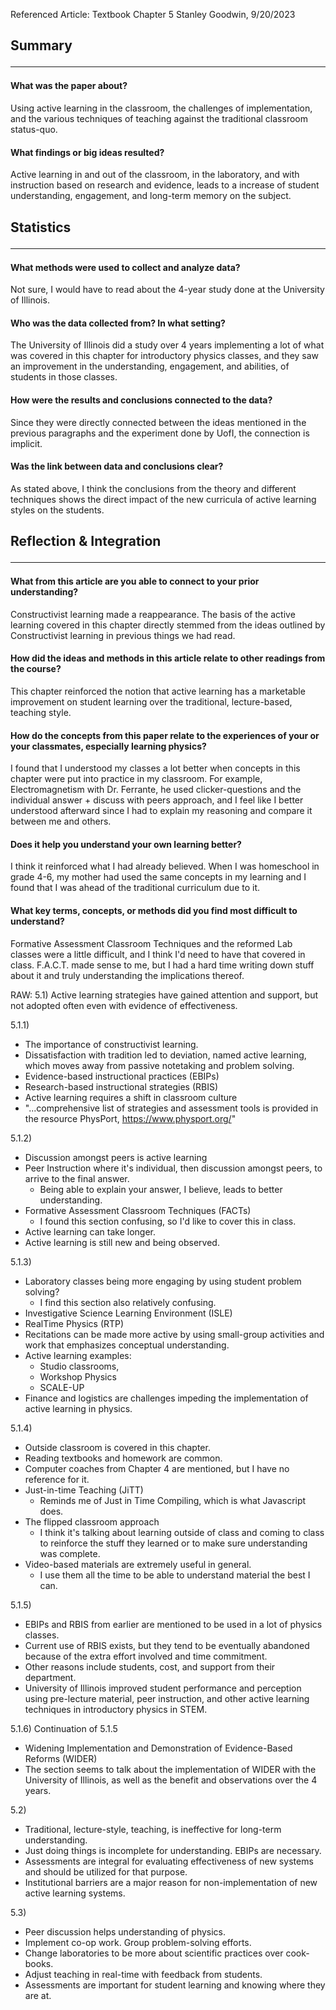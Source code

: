 Referenced Article: Textbook Chapter 5
Stanley Goodwin, 9/20/2023
## Summary<hr>
#### What was the paper about?
Using active learning in the classroom, the challenges of implementation, and the various techniques of teaching against the traditional classroom status-quo.
#### What findings or big ideas resulted?
Active learning in and out of the classroom, in the laboratory, and with instruction based on research and evidence, leads to a increase of student understanding, engagement, and long-term memory on the subject.

## Statistics<hr>
#### What methods were used to collect and analyze data?
Not sure, I would have to read about the 4-year study done at the University of Illinois.
#### Who was the data collected from? In what setting?
The University of Illinois did a study over 4 years implementing a lot of what was covered in this chapter for introductory physics classes, and they saw an improvement in the understanding, engagement, and abilities, of students in those classes.
#### How were the results and conclusions connected to the data?
Since they were directly connected between the ideas mentioned in the previous paragraphs and the experiment done by UofI, the connection is implicit.
#### Was the link between data and conclusions clear?
As stated above, I think the conclusions from the theory and different techniques shows the direct impact of the new curricula of active learning styles on the students.

## Reflection & Integration<hr>
#### What from this article are you able to connect to your prior understanding?
Constructivist learning made a reappearance. The basis of the active learning covered in this chapter directly stemmed from the ideas outlined by Constructivist learning in previous things we had read.
#### How did the ideas and methods in this article relate to other readings from the course?
This chapter reinforced the notion that active learning has a marketable improvement on student learning over the traditional, lecture-based, teaching style.
#### How do the concepts from this paper relate to the experiences of your or your classmates, especially learning physics?
I found that I understood my classes a lot better when concepts in this chapter were put into practice in my classroom. For example, Electromagnetism with Dr. Ferrante, he used clicker-questions and the individual answer + discuss with peers approach, and I feel like I better understood afterward since I had to explain my reasoning and compare it between me and others.
#### Does it help you understand your own learning better?
I think it reinforced what I had already believed. When I was homeschool in grade 4-6, my mother had used the same concepts in my learning and I found that I was ahead of the traditional curriculum due to it.
#### What key terms, concepts, or methods did you find most difficult to understand?
Formative Assessment Classroom Techniques and the reformed Lab classes were a little difficult, and I think I'd need to have that covered in class. F.A.C.T. made sense to me, but I had a hard time writing down stuff about it and truly understanding the implications thereof.



RAW:
5.1) Active learning strategies have gained attention and support, but not adopted often even with evidence of effectiveness.

5.1.1)
 - The importance of constructivist learning.
 - Dissatisfaction with tradition led to deviation, named active learning, which moves away from passive notetaking and problem solving.
 - Evidence-based instructional practices (EBIPs)
 - Research-based instructional strategies (RBIS)
 - Active learning requires a shift in classroom culture
 - "...comprehensive list of strategies and assessment tools is provided in the resource PhysPort, https://www.physport.org/"

5.1.2)
 - Discussion amongst peers is active learning
 - Peer Instruction where it's individual, then discussion amongst peers, to arrive to the final answer.
	 - Being able to explain your answer, I believe, leads to better understanding.
- Formative Assessment Classroom Techniques (FACTs)
	- I found this section confusing, so I'd like to cover this in class.
- Active learning can take longer.
- Active learning is still new and being observed.

5.1.3)
 - Laboratory classes being more engaging by using student problem solving?
	 - I find this section also relatively confusing.
 - Investigative Science Learning Environment (ISLE)
 - RealTime Physics (RTP)
 - Recitations can be made more active by using small-group activities and work that emphasizes conceptual understanding.
 - Active learning examples:
	 - Studio classrooms, 
	 - Workshop Physics
	 - SCALE-UP
 - Finance and logistics are challenges impeding the implementation of active learning in physics.

5.1.4)
 - Outside classroom is covered in this chapter.
 - Reading textbooks and homework are common.
 - Computer coaches from Chapter 4 are mentioned, but I have no reference for it.
 - Just-in-time Teaching (JiTT)
	 - Reminds me of Just in Time Compiling, which is what Javascript does.
 - The flipped classroom approach
	 - I think it's talking about learning outside of class and coming to class to reinforce the stuff they learned or to make sure understanding was complete.
 - Video-based materials are extremely useful in general.
	 - I use them all the time to be able to understand material the best I can.

5.1.5)
 - EBIPs and RBIS from earlier are mentioned to be used in a lot of physics classes.
 - Current use of RBIS exists, but they tend to be eventually abandoned because of the extra effort involved and time commitment.
 - Other reasons include students, cost, and support from their department.
 - University of Illinois improved student performance and perception using pre-lecture material, peer instruction, and other active learning techniques in introductory physics in STEM.

5.1.6) Continuation of 5.1.5
 - Widening Implementation and Demonstration of Evidence-Based Reforms (WIDER)
 - The section seems to talk about the implementation of WIDER with the University of Illinois, as well as the benefit and observations over the 4 years.

5.2)
 - Traditional, lecture-style, teaching, is ineffective for long-term understanding.
 - Just doing things is incomplete for understanding. EBIPs are necessary.
 - Assessments are integral for evaluating effectiveness of new systems and should be utilized for that purpose.
 - Institutional barriers are a major reason for non-implementation of new active learning systems.

5.3)
 - Peer discussion helps understanding of physics.
 - Implement co-op work. Group problem-solving efforts.
 - Change laboratories to be more about scientific practices over cook-books.
 - Adjust teaching in real-time with feedback from students.
 - Assessments are important for student learning and knowing where they are at.